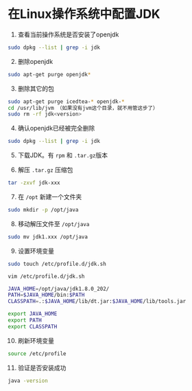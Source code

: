 # 在Linux操作系统中配置JDK

1. 查看当前操作系统是否安装了openjdk
```sh
sudo dpkg --list | grep -i jdk
```

2. 删除openjdk
```sh
sudo apt-get purge openjdk*
```

3. 删除其它的包
```sh
sudo apt-get purge icedtea-* openjdk-*
cd /usr/lib/jvm （如果没有jvm这个目录，就不用管这步了）
sudo rm -rf jdk<version>
```

4. 确认openjdk已经被完全删除
```sh
sudo dpkg --list | grep -i jdk
```

5. 下载JDK。有 `rpm` 和 `.tar.gz`版本

6. 解压 `.tar.gz` 压缩包
```sh
tar -zxvf jdk-xxx
```

7. 在 `/opt` 新建一个文件夹
```sh
sudo mkdir -p /opt/java
```

8. 移动解压文件至 `/opt/java`
```sh
sudo mv jdk1.xxx /opt/java
```

9. 设置环境变量
```sh
sudo touch /etc/profile.d/jdk.sh

vim /etc/profile.d/jdk.sh

JAVA_HOME=/opt/java/jdk1.8.0_202/
PATH=$JAVA_HOME/bin:$PATH
CLASSPATH=.:$JAVA_HOME/lib/dt.jar:$JAVA_HOME/lib/tools.jar

export JAVA_HOME
export PATH
export CLASSPATH
```

10. 刷新环境变量
```sh
source /etc/profile
```

11. 验证是否安装成功
```sh
java -version
```
